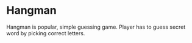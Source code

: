 # Hangman

Hangman is popular, simple guessing game. Player has to guess secret word by picking correct letters.
